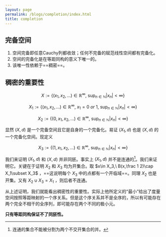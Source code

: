 ```yaml
---
layout: page
permalink: /blogs/completion/index.html
title: completion
---
```


## 完备空间

1. 空间完备即任意Cauchy列都收敛；任何不完备的赋范线性空间都有完备化。
2. 空间的完备化是在等距同构的意义下唯一的。
3. 该唯一性依赖于==稠密==。
## 稠密的重要性

$$X:=\left\{(x_1, x_2,...)\in \mathbb R^\infty,\ \sup_{n\in \mathbb N} |x_n|<\infty\right\}$$

$$X_1:=\left\{(x_1, x_2,...)\in \mathbb R^\infty,\ x_1=0\ or\ 1,\ \sup_{n\in \mathbb N} |x_n|<\infty\right\}$$

$$X_2:=\left\{(0,x_1, x_2,...)\in \mathbb R^\infty,\ \sup_{n\in \mathbb N} |x_n|<\infty\right\}$$

显然 $(X, d)$ 是一个完备空间且它是自身的一个完备化。易证 $(X_1,d)$ 也是 $(X, d)$ 的一个完备化空间。现定义

$$X_3:=\left\{(1,x_1, x_2,...)\in \mathbb R^\infty,\ \sup_{n\in \mathbb N} |x_n|<\infty\right\}$$

我们来证明 $(X_1,d)$ 和 $(X, d)$ 并非同胚。事实上 $(X_1,d)$ 并不是连通的[^1]。我们来证明它。关键在于证明 $X_2$ 和 $X_3$ 均为开集合。取 $x\in X_3,\ B(x,\frac 1 2)\cap X_1\subset X_3$ ，==这说明每个 $X_3$ 中的点都有一个开临域==。同理 $X_2$ 也是开集。又有 $X_2\cup X_3= X_1$ ，则后者不连通。

从上述证明，我们就能看出稠密性的重要性。实际上他所定义的“最小”给出了度量空间按照等距映射的一个序关系。但是这个序关系并不是全序的，所以有可能存在两个完全不相干的全序列，即可能存在两个不同的极小元。

**只有等距同构保证不了同胚性。**

[^1]:连通的集合不能被分割为两个不交开集合的并。


